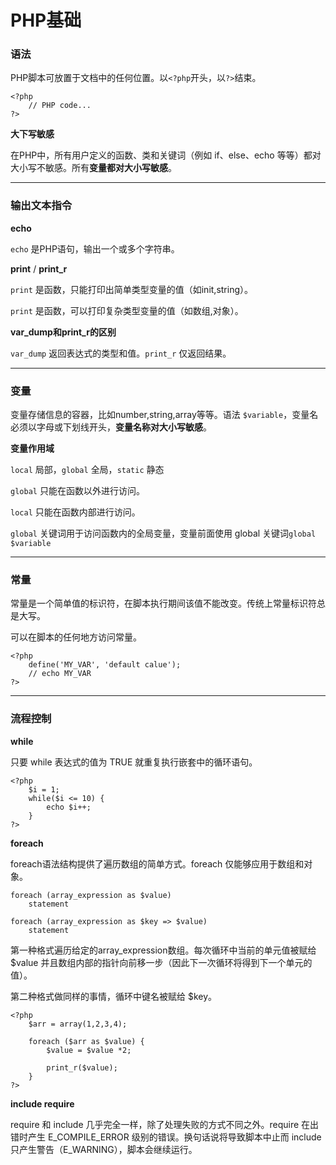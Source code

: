 # PHP基础

### 语法

PHP脚本可放置于文档中的任何位置。以`<?php`开头，以`?>`结束。

    <?php
    	// PHP code...
    ?>

**大下写敏感**

在PHP中，所有用户定义的函数、类和关键词（例如 if、else、echo 等等）都对大小写不敏感。所有**变量都对大小写敏感**。



----------


### 输出文本指令

**echo**

`echo` 是PHP语句，输出一个或多个字符串。

**print** / **print_r**

`print` 是函数，只能打印出简单类型变量的值（如init,string）。

`print` 是函数，可以打印复杂类型变量的值（如数组,对象）。

**var_dump和print_r的区别**

`var_dump` 返回表达式的类型和值。`print_r` 仅返回结果。


----------

### 变量

变量存储信息的容器，比如number,string,array等等。语法 `$variable`，变量名必须以字母或下划线开头，**变量名称对大小写敏感**。

**变量作用域**

`local` 局部，`global` 全局，`static` 静态

`global` 只能在函数以外进行访问。

`local` 只能在函数内部进行访问。

`global` 关键词用于访问函数内的全局变量，变量前面使用 global 关键词`global $variable`


----------

### 常量

常量是一个简单值的标识符，在脚本执行期间该值不能改变。传统上常量标识符总是大写。

可以在脚本的任何地方访问常量。

    <?php
		define('MY_VAR', 'default calue');
		// echo MY_VAR
	?>

----------

### 流程控制

**while**

只要 while 表达式的值为 TRUE 就重复执行嵌套中的循环语句。

    <?php
		$i = 1;
		while($i <= 10) {
			echo $i++;
		}
	?>

**foreach**

foreach语法结构提供了遍历数组的简单方式。foreach 仅能够应用于数组和对象。

    foreach (array_expression as $value)
    	statement

    foreach (array_expression as $key => $value)
    	statement

第一种格式遍历给定的array_expression数组。每次循环中当前的单元值被赋给 $value 并且数组内部的指针向前移一步（因此下一次循环将得到下一个单元的值）。

第二种格式做同样的事情，循环中键名被赋给 $key。
    
    <?php
	    $arr = array(1,2,3,4);
	    
	    foreach ($arr as $value) {
	    	$value = $value *2;
	    
	    	print_r($value);
	    }
    ?>


**include require**

require 和 include 几乎完全一样，除了处理失败的方式不同之外。require 在出错时产生 E_COMPILE_ERROR 级别的错误。换句话说将导致脚本中止而 include 只产生警告（E_WARNING），脚本会继续运行。